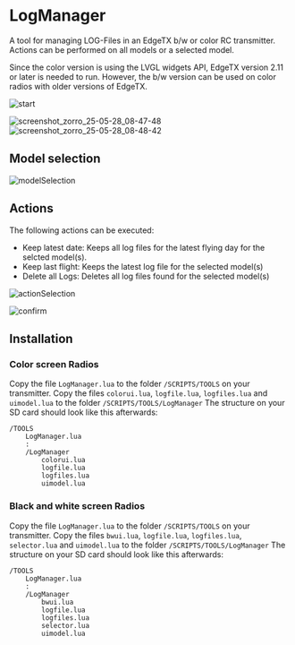 # LogManager
A tool for managing LOG-Files in an EdgeTX b/w or color RC transmitter.
Actions can be performed on all models or a selected model.

Since the color version is using the LVGL widgets API, EdgeTX version 2.11 or later is needed to run. However,
the b/w version can be used on color radios with older versions of EdgeTX.

![start](https://github.com/user-attachments/assets/ab624f43-ed1d-4521-943b-24e5f55ae9ab)

![screenshot_zorro_25-05-28_08-47-48](https://github.com/user-attachments/assets/27e2f7e3-b8c9-473e-9a59-14fe888ec615) ![screenshot_zorro_25-05-28_08-48-42](https://github.com/user-attachments/assets/59cdf50a-f4c0-48cb-a38b-a9db05439ee6)

## Model selection

![modelSelection](https://github.com/user-attachments/assets/b45c827b-fd70-4740-9f43-216a48ceee2f) 

## Actions
The following actions can be executed:
- Keep latest date: Keeps all log files for the latest flying day for the selcted model(s).
- Keep last flight: Keeps the latest log file for the selected model(s)
- Delete all Logs: Deletes all log files found for the selected model(s)

![actionSelection](https://github.com/user-attachments/assets/9b90d415-8e73-4459-8181-27d91e86c307)

![confirm](https://github.com/user-attachments/assets/7eaacdd5-11ea-410a-b3af-07ee60db548d)

## Installation
### Color screen Radios
Copy the file `LogManager.lua` to the folder `/SCRIPTS/TOOLS` on your transmitter.
Copy the files `colorui.lua`, `logfile.lua`, `logfiles.lua` and `uimodel.lua`
to the folder `/SCRIPTS/TOOLS/LogManager`
The structure on your SD card should look like this afterwards:
```
/TOOLS
    LogManager.lua
    :
    /LogManager
        colorui.lua
        logfile.lua
        logfiles.lua
        uimodel.lua
```
### Black and white screen Radios
Copy the file `LogManager.lua` to the folder `/SCRIPTS/TOOLS` on your transmitter.
Copy the files `bwui.lua`, `logfile.lua`, `logfiles.lua`, `selector.lua` and `uimodel.lua`
to the folder `/SCRIPTS/TOOLS/LogManager`
The structure on your SD card should look like this afterwards:
```
/TOOLS
    LogManager.lua
    :
    /LogManager
        bwui.lua
        logfile.lua
        logfiles.lua
        selector.lua
        uimodel.lua
```

